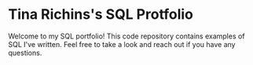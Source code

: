 # Tina Richins's SQL Protfolio
Welcome to my SQL portfolio! This code repository contains examples of SQL I've written. Feel free to take a look and reach out if you have any questions.
